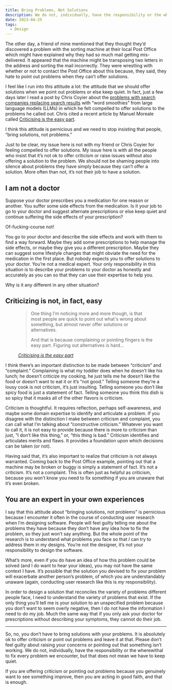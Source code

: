 ```yaml
---
title: Bring Problems, Not Solutions
description: We do not, individually, have the responsibility or the wherewithal to fix every problem we encounter. Offering criticism because you genuinely want to see something improve is acting in good faith, and that is enough.
date: 2023-04-25
tags:
  - Design
---
```




The other day, a friend of mine mentioned that they thought they’d discovered a problem with the sorting machine at their local Post Office which might have explained why they had so much mail getting mis-delivered. It appeared that the machine might be transposing two letters in the address and sorting the mail incorrectly. They were wrestling with whether or not to contact the Post Office about this because, they said, they hate to point out problems when they can’t offer solutions.

I feel like I run into this attitude a lot: the attitude that we should offer solutions when we point out problems or else keep quiet. In fact, just a few days later I read a post by Chris Coyier about the [problems with search companies replacing search results](https://chriscoyier.net/2023/04/21/the-secret-list-of-websites/) with “word smoothies” from large language models (<abbr>LLM</abbr>s) in which he felt compelled to offer solutions to the problems he called out. Chris cited a recent article by Manuel Moreale called [Criticising is the easy part](https://manuelmoreale.com/criticising-is-the-easy-part).

I think this attitude is pernicious and we need to stop insisting that people, “bring solutions, not problems.”

Just to be clear, my issue here is not with my friend or Chris Coyier for feeling compelled to offer solutions. My issue here is with all the people who insist that it’s not ok to offer criticism or raise issues without also offering a solution to the problem. We should not be shaming people into silence about problems they have simply because they can’t offer a solution. More often than not, it’s not their job to have a solution.

## I am not a doctor

Suppose your doctor prescribes you a medication for one reason or another. You suffer some side effects from the medication. Is it your job to go to your doctor and suggest alternate prescriptions or else keep quiet and continue suffering the side effects of your prescription?

Of-fucking-course not!

You go to your doctor and describe the side effects and work with them to find a way forward. Maybe they add some prescriptions to help manage the side effects, or maybe they give you a different prescription. Maybe they can suggest some lifestyle changes that might obviate the need for the medication in the first place. But nobody expects you to offer solutions to your doctor. You’re not a medical expert. Your only responsibility in this situation is to describe your problems to your doctor as honestly and accurately as you can so that they can use their expertise to help you.

Why is it any different in any other situation?

## Criticizing is not, in fact, easy

<figure>
<blockquote>
<p>One thing I'm noticing more and more though, is that most people are quick to point out what's wrong about something, but almost never offer solutions or alternatives.</p>
<p>And that is because complaining or pointing fingers is the easy part. Figuring out alternatives is hard&hellip;</p>
</blockquote>
<figcaption><cite><a href="https://manuelmoreale.com/criticising-is-the-easy-part">Criticising is the easy part</a></cite></figcaption>
</figure>

I think there’s an important distinction to be made between “criticism” and “complaint.” Complaining is what my toddler does when he doesn’t like his lunch; he doesn’t criticize my cooking, he just tells me he doesn’t like the food or doesn’t want to eat it or it’s “not good.” Telling someone they’re a lousy cook is not criticism, it’s just insulting. Telling someone you don’t like spicy food is just a statement of fact. Telling someone you think this dish is so spicy that it masks all of the other flavors is criticism.

Criticism is thoughtful. It requires reflection, perhaps self-awareness, and maybe some domain expertise to identify and articulate a problem. If you disagree with the distinction I make between criticism and complaint, you can call what I’m talking about “constructive criticism.” Whatever you want to call it, it is not easy to provide because there is more to criticism than just, “I don’t like this thing,” or, “this thing is bad.” Criticism identifies and articulates merits and flaws. It provides a foundation upon which decisions can be taken (or not).

Having said that, it’s also important to realize that criticism is not always warranted. Coming back to the Post Office example, pointing out that a machine may be broken or buggy is simply a statement of fact. It’s not a criticism. It’s not a complaint. This is often just as helpful as criticism, because you won’t know you need to fix something if you are unaware that it’s even broken. 

## You are an expert in your own experiences

I say that this attitude about “bringing solutions, not problems” is pernicious because I encounter it often in the course of conducting user research when I’m designing software. People will feel guilty telling me about the problems they have because they don’t have any idea how to fix the problem, so they just won’t say anything. But the whole point of the research is to understand what problems _you_ face so that _I_ can try to address them in my designs. You’re not the designer, it’s not your responsibility to design the software.

What’s more, even if you do have an idea of how this problem could be solved (and I do want to hear your ideas), you may not have the same context I have. It’s possible that the solution you devised to fix your problem will exacerbate another person’s problem, of which you are understandably unaware (again, conducting user research like this is _my_ responsibility).

In order to design a solution that reconciles the variety of problems different people face, I need to understand the variety of problems that exist. If the only thing you’ll tell me is your solution to an unspecified problem because you don’t want to seem overly negative, then I do not have the information I need to do my job. Much the same way that if you only ask your doctor for prescriptions without describing your symptoms, they cannot do their job.

---

So, no, you don’t have to bring solutions with your problems. It is absolutely ok to offer criticism or point out problems and leave it at that. Please don’t feel guilty about raising your concerns or pointing out that something isn’t working. We do not, individually, have the responsibility or the wherewithal to fix every problem we encounter, but that does not mean we have to keep quiet.

If you are offering criticism or pointing out problems because you genuinely want to see something improve, then you are acting in good faith, and that is enough.
